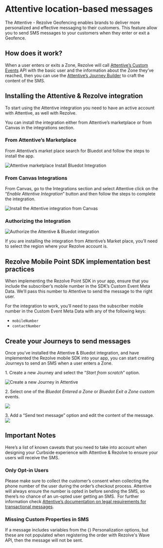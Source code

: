 Attentive location-based messages
=================================

The Attentive - Rezolve Geofencing enables brands to deliver more personalized and effective messaging to their customers. This feature allow you to send SMS messages to your customers when they enter or exit a Geofence.

How does it work?
-----------------

When a user enters or exits a Zone, Rezolve will call [Attentive’s Custom Events](https://docs.attentivemobile.com/openapi/reference/tag/Custom-Events/) API with the basic user and the information about the Zone they’ve reached, then you can use the [Attentive’s Journey Builder](https://www.attentivemobile.com/messaging) to craft the content of the SMS.

Installing the Attentive & Rezolve integration
----------------------------------------------

To start using the Attentive integration you need to have an active account with Attentive, as well with Rezolve. 

You can install the integration either from Attentive’s marketplace or from Canvas in the integrations section.

### From Attentive’s Marketplace

From Attentive’s market place search for Bluedot and follow the steps to install the app.

![Attentive marketplace Install Bluedot Integration](../../assets/Attentive-marketplace-bluedot-integration-1024x529.png)

### From Canvas Integrations

From Canvas, go to the Integrations section and select Attentive click on the “_Enable_ _Attentive Integration_” button and then follow the steps to complete the integration.

![Install the Attentive integration from Canvas](../../assets/attentive_integration_from_canvas-1024x649.png)

### Authorizing the Integration

![Authorize the Attentive & Bluedot integration](../../assets/Authorize_the_attentive__bluedot_integration-1024x1020.png)

If you are installing the integration from Attentive’s Market place, you’ll need to select the region where your Rezolve account is.

Rezolve Mobile Point SDK implementation best practices
------------------------------------------------

When implementing the Rezolve Point SDK in your app, ensure that you include the subscriber’s mobile number in the SDK’s Custom Event Meta Data. We’ll pass this number to Attentive to send the message to the right user.

For the integration to work, you’ll need to pass the subscriber mobile number in the Custom Event Meta Data with any of the following keys:

*   `mobileNumber`
*   `contactNumber`

Create your Journeys to send messages
-------------------------------------

Once you’ve installed the Attentive & Bluedot integration, and have implemented the Rezolve mobile SDK into your app, you can start creating Journeys to send an SMS when a user enters a Zone. 

1\. Create a new Journey and select the “_Start from scratch_” option.

![Create a new Journey in Attentive](../../assets/Attentive_create_new_journey-1024x745.png)

2\. Select one of the _Bluedot Entered a Zone_ or _Bluedot Exit a Zone_ custom events.

![](../../assets/attentive-geo-trigger-1024x433.jpg)

3\. Add a “Send text message” option and edit the content of the message.  
![](../../assets/attentive_send_message_content-994x1024.png)

Important Notes
--------------

Here’s a list of known caveats that you need to take into account when designing your Curbside experience with Attentive & Rezolve to ensure your users will receive the SMS.

### Only Opt-in Users

Please make sure to collect the customer’s consent when collecting the phone number of the user during the order’s checkout process. Attentive will always ensure the number is opted in before sending the SMS, so there’s no chance of an un-opted user getting an SMS.  For further information check [Attentive’s documentation on legal requirements for transactional messages](https://docs.attentivemobile.com/pages/legal-docs/legal-transactional/).

### Missing Custom Properties in SMS

If a message includes variables from the {} Personalization options, but these are not populated when registering the order with Rezolve's Wave API, then the message will not be sent. 
